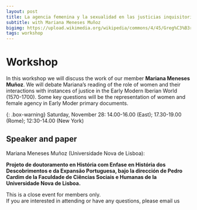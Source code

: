 ```yaml
---
layout: post
title: La agencia femenina y la sexualidad en las justicias inquisitorial y eclesiástica en Lisboa (1570-1700)
subtitle: with Mariana Meneses Muñoz
bigimg: https://upload.wikimedia.org/wikipedia/commons/4/45/Greg%C3%B3rio_Lopes_-_Mart%C3%ADrio_de_S%C3%A3o_Sebasti%C3%A3o.jpg
tags: workshop
---
```


# Workshop

In this workshop we will discuss the work of our member **Mariana Meneses Muñoz**. We will debate Mariana’s reading of the role of women and their interactions with instances of justice in the Early Modern Iberian World (1570-1700).
Some key questions will be the representation of women and female agency in Early Moder primary documents.

{: .box-warning} Saturday, November 28: 14.00-16.00 (East); 17.30-19.00 (Rome); 12:30-14.00 (New York)

## Speaker and paper

Mariana Meneses Muñoz (Universidade Nova de Lisboa):

**Projeto de doutoramento en História com Enfase en História dos Descobrimentos e da Expansão Portuguesa, bajo la dirección de Pedro Cardim de la Faculdade de Ciências Sociais e Humanas de la Universidade Nova de Lisboa.**

This is a close event for members only.  
If you are interested in attending or have any questions, please email us   
